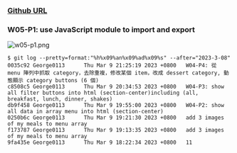 ### [Github URL](https://github.com/George0113/1112-1N-js-demo-211410542.git)

### W05-P1: use JavaScript module to import and export

![w05-p1.png](https://spguhxeeusfjlibdhcxj.supabase.co/storage/v1/object/public/demo42/md_1N_img/w05-p1.png)

```
$ git log --pretty=format:"%h%x09%an%x09%ad%x09%s" --after="2023-3-08"
0035c92 George0113      Thu Mar 9 21:25:19 2023 +0800   W04-P4: 從 menu 陣列中抓取 category，去除重複，修改某個 item，改成 dessert category, 動態顯示 category buttons (6 個)
c8508c5 George0113      Thu Mar 9 20:34:53 2023 +0800   W04-P3: show all filter buttons into html (section-center)including (all, breakfast, lunch, dinner, shakes)
db9f458 George0113      Thu Mar 9 19:55:00 2023 +0800   W04-P2: show all data in array menu into html (section-center)
0250b6c George0113      Thu Mar 9 19:21:30 2023 +0800   add 3 images of my meals to menu array
f173787 George0113      Thu Mar 9 19:13:35 2023 +0800   add 3 images of my meals to menu array
9fa435e George0113      Thu Mar 9 18:22:34 2023 +0800   11
```

